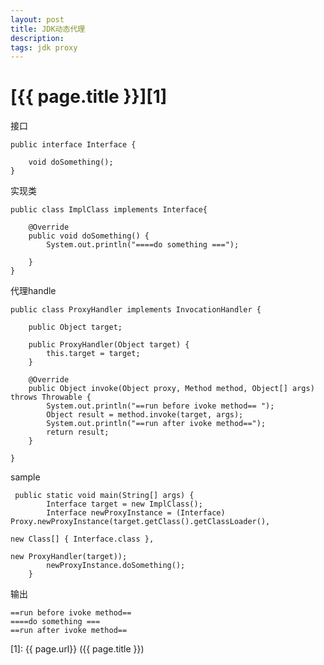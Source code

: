 ```yaml
---
layout: post
title: JDK动态代理
description: 
tags: jdk proxy
---
```


# [{{ page.title }}][1]

接口

	public interface Interface {
	
	    void doSomething();
	}


实现类

	public class ImplClass implements Interface{
	
	    @Override
	    public void doSomething() {
	        System.out.println("====do something ===");
	        
	    }
	}

代理handle

	public class ProxyHandler implements InvocationHandler {
	
	    public Object target;
	
	    public ProxyHandler(Object target) {
	        this.target = target;
	    }
	
	    @Override
	    public Object invoke(Object proxy, Method method, Object[] args) throws Throwable {
	        System.out.println("==run before ivoke method== ");
	        Object result = method.invoke(target, args);
	        System.out.println("==run after ivoke method==");
	        return result;
	    }
	
	}

sample

	 public static void main(String[] args) {
	        Interface target = new ImplClass();
	        Interface newProxyInstance = (Interface) Proxy.newProxyInstance(target.getClass().getClassLoader(),
	                                                                        new Class[] { Interface.class },
	                                                                        new ProxyHandler(target));
	        newProxyInstance.doSomething();
	    }

输出

	==run before ivoke method== 
	====do something ===
	==run after ivoke method==


[1]:    {{ page.url}}  ({{ page.title }})